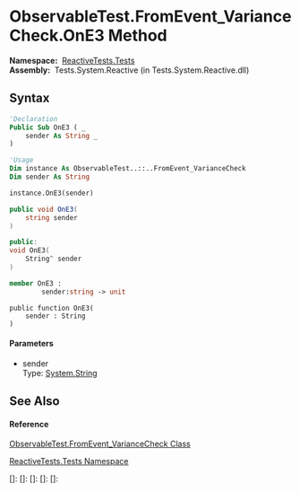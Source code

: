 # ObservableTest.FromEvent\_VarianceCheck.OnE3 Method

**Namespace:**  [ReactiveTests.Tests](ReactiveTests.Tests\ReactiveTests.Tests.md)  
**Assembly:**  Tests.System.Reactive (in Tests.System.Reactive.dll)

## Syntax

```vb
'Declaration
Public Sub OnE3 ( _
    sender As String _
)
```

```vb
'Usage
Dim instance As ObservableTest..::..FromEvent_VarianceCheck
Dim sender As String

instance.OnE3(sender)
```

```csharp
public void OnE3(
    string sender
)
```

```c++
public:
void OnE3(
    String^ sender
)
```

```fsharp
member OnE3 : 
        sender:string -> unit 
```

```jscript
public function OnE3(
    sender : String
)
```

#### Parameters

- sender  
  Type: [System.String](https://msdn.microsoft.com/en-us/library/s1wwdcbf)

## See Also

#### Reference

[ObservableTest.FromEvent\_VarianceCheck Class](ObservableTest.FromEvent\ObservableTest.FromEvent_VarianceCheck.md)

[ReactiveTests.Tests Namespace](ReactiveTests.Tests\ReactiveTests.Tests.md)

[]: 
[]: 
[]: 
[]: 
[]: 